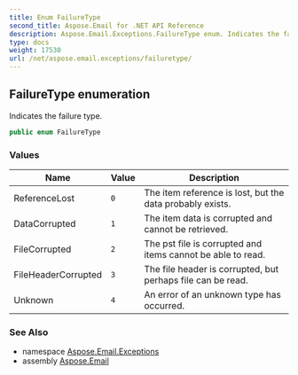 ```yaml
---
title: Enum FailureType
second_title: Aspose.Email for .NET API Reference
description: Aspose.Email.Exceptions.FailureType enum. Indicates the failure type
type: docs
weight: 17530
url: /net/aspose.email.exceptions/failuretype/
---
```

## FailureType enumeration

Indicates the failure type.

```csharp
public enum FailureType
```

### Values

| Name | Value | Description |
| --- | --- | --- |
| ReferenceLost | `0` | The item reference is lost, but the data probably exists. |
| DataCorrupted | `1` | The item data is corrupted and cannot be retrieved. |
| FileCorrupted | `2` | The pst file is corrupted and items cannot be able to read. |
| FileHeaderCorrupted | `3` | The file header is corrupted, but perhaps file can be read. |
| Unknown | `4` | An error of an unknown type has occurred. |

### See Also

* namespace [Aspose.Email.Exceptions](../../aspose.email.exceptions/)
* assembly [Aspose.Email](../../)


